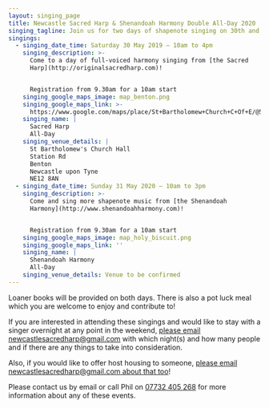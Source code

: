 ```yaml
---
layout: singing_page
title: Newcastle Sacred Harp & Shenandoah Harmony Double All-Day 2020
singing_tagline: Join us for two days of shapenote singing on 30th and 31st May
singings:
  - singing_date_time: Saturday 30 May 2019 – 10am to 4pm
    singing_description: >-
      Come to a day of full-voiced harmony singing from [the Sacred
      Harp](http://originalsacredharp.com)!


      Registration from 9.30am for a 10am start
    singing_google_maps_image: map_benton.png
    singing_google_maps_link: >-
      https://www.google.com/maps/place/St+Bartholomew+Church+C+Of+E/@55.0160436,-1.5709061,17z/data=!4m5!3m4!1s0x487e71a0ae5804c9:0x4dde334a50fb75b6!8m2!3d55.0160436!4d-1.5687174?hl=en
    singing_name: |
      Sacred Harp
      All-Day
    singing_venue_details: |
      St Bartholomew's Church Hall
      Station Rd
      Benton
      Newcastle upon Tyne
      NE12 8AN
  - singing_date_time: Sunday 31 May 2020 – 10am to 3pm
    singing_description: >-
      Come and sing more shapenote music from [the Shenandoah
      Harmony](http://www.shenandoahharmony.com)!


      Registration from 9.30am for a 10am start
    singing_google_maps_image: map_holy_biscuit.png
    singing_google_maps_link: ''
    singing_name: |
      Shenandoah Harmony
      All-Day
    singing_venue_details: Venue to be confirmed
---
```

Loaner books will be provided on both days. There is also a pot luck meal which you are welcome to enjoy and contribute to!

If you are interested in attending these singings and would like to stay with a singer overnight at any point in the weekend, [please email newcastlesacredharp@gmail.com](mailto:newcastlesacredharp@gmail.com) with which night(s) and how many people and if there are any things to take into consideration.

Also, if you would like to offer host housing to someone, [please email newcastlesacredharp@gmail.com about that too](mailto:newcastlesacredharp@gmail.com)!

 Please contact us by email or call Phil on [07732 405 268](tel:+447732405268) for more information about any of these events.
